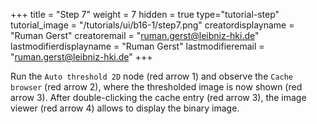 +++
title = "Step 7"
weight = 7
hidden = true
type="tutorial-step"
tutorial_image = "/tutorials/ui/b16-1/step7.png"
creatordisplayname = "Ruman Gerst"
creatoremail = "ruman.gerst@leibniz-hki.de"
lastmodifierdisplayname = "Ruman Gerst"
lastmodifieremail = "ruman.gerst@leibniz-hki.de"
+++

Run the `Auto threshold 2D` node (red arrow 1) and observe the `Cache browser` (red arrow 2), where the thresholded image is now shown (red arrow 3). After double-clicking the cache entry (red arrow 3), the image viewer (red arrow 4) allows to display the binary image. 

